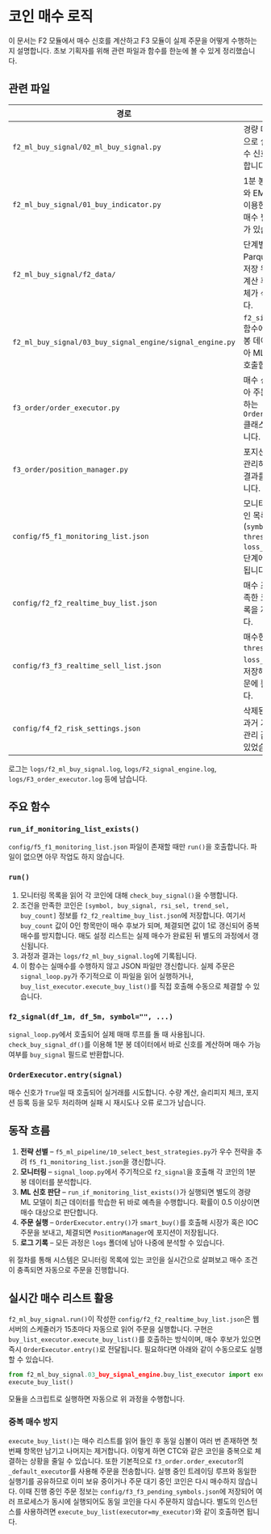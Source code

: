 # 코인 매수 로직

이 문서는 F2 모듈에서 매수 신호를 계산하고 F3 모듈이 실제 주문을
어떻게 수행하는지 설명합니다. 초보 기획자를 위해 관련 파일과
함수를 한눈에 볼 수 있게 정리했습니다.

## 관련 파일

| 경로 | 용도 |
| --- | --- |
| `f2_ml_buy_signal/02_ml_buy_signal.py` | 경량 머신러닝으로 실시간 매수 신호를 판단합니다. |
| `f2_ml_buy_signal/01_buy_indicator.py` | 1분 봉에서 RSI와 EMA 조건을 이용한 간단한 매수 필터 함수가 있습니다. |
| `f2_ml_buy_signal/f2_data/` | 단계별 임시 Parquet 파일 저장 위치. 신호 계산 후 폴더 전체가 삭제됩니다. |
| `f2_ml_buy_signal/03_buy_signal_engine/signal_engine.py` | `f2_signal()` 함수에서 1분 봉 데이터를 받아 ML 모델을 호출합니다. |
| `f3_order/order_executor.py` | 매수 신호를 받아 주문을 실행하는 `OrderExecutor` 클래스가 있습니다. |
| `f3_order/position_manager.py` | 포지션을 저장·관리하며 주문 결과를 기록합니다. |
| `config/f5_f1_monitoring_list.json` | 모니터링할 코인 목록(`symbol`, `thresh_pct`, `loss_pct`). F5 단계에서 생성됩니다. |
| `config/f2_f2_realtime_buy_list.json` | 매수 조건을 만족한 코인의 목록을 저장합니다. |
| `config/f3_f3_realtime_sell_list.json` | 매수한 코인의 `thresh_pct`, `loss_pct` 값을 저장해 매도 주문에 활용합니다. |
| `config/f4_f2_risk_settings.json` | 삭제된 파일로, 과거 기본 위험 관리 값이 들어 있었습니다. |

로그는 `logs/f2_ml_buy_signal.log`, `logs/F2_signal_engine.log`,
`logs/F3_order_executor.log` 등에 남습니다.

## 주요 함수

### `run_if_monitoring_list_exists()`
`config/f5_f1_monitoring_list.json` 파일이 존재할 때만 `run()`을 호출합니다.
파일이 없으면 아무 작업도 하지 않습니다.

### `run()`
1. 모니터링 목록을 읽어 각 코인에 대해 `check_buy_signal()`을 수행합니다.
2. 조건을 만족한 코인은 `[symbol, buy_signal, rsi_sel, trend_sel, buy_count]`
   정보를 `f2_f2_realtime_buy_list.json`에 저장합니다. 여기서 ``buy_count``
   값이 0인 항목만이 매수 후보가 되며, 체결되면 값이 1로 갱신되어 중복
   매수를 방지합니다. 매도 설정 리스트는 실제 매수가 완료된 뒤 별도의
   과정에서 갱신됩니다.
3. 과정과 결과는 `logs/f2_ml_buy_signal.log`에 기록됩니다.
4. 이 함수는 실매수를 수행하지 않고 JSON 파일만 갱신합니다. 실제 주문은
   `signal_loop.py`가 주기적으로 이 파일을 읽어 실행하거나,
   `buy_list_executor.execute_buy_list()`를 직접 호출해 수동으로 체결할 수
   있습니다.

### `f2_signal(df_1m, df_5m, symbol="", ...)`
`signal_loop.py`에서 호출되어 실제 매매 루프를 돌 때 사용됩니다.
`check_buy_signal_df()`를 이용해 1분 봉 데이터에서 바로 신호를 계산하며
매수 가능 여부를 `buy_signal` 필드로 반환합니다.

### `OrderExecutor.entry(signal)`
매수 신호가 `True`일 때 호출되어 실거래를 시도합니다.
수량 계산, 슬리피지 체크, 포지션 등록 등을 모두 처리하며
실패 시 재시도나 오류 로그가 남습니다.

## 동작 흐름

1. **전략 선별** – `f5_ml_pipeline/10_select_best_strategies.py`가
   우수 전략을 추려 `f5_f1_monitoring_list.json`을 갱신합니다.
2. **모니터링** – `signal_loop.py`에서 주기적으로 `f2_signal`을 호출해
   각 코인의 1분 봉 데이터를 분석합니다.
3. **ML 신호 판단** – `run_if_monitoring_list_exists()`가 실행되면
   별도의 경량 ML 모델이 최근 데이터를 학습한 뒤 바로 예측을 수행합니다.
   확률이 0.5 이상이면 매수 대상으로 판단합니다.
4. **주문 실행** – `OrderExecutor.entry()`가 `smart_buy()`를 호출해
   시장가 혹은 IOC 주문을 보내고, 체결되면 `PositionManager`에
   포지션이 저장됩니다.
5. **로그 기록** – 모든 과정은 `logs` 폴더에 남아 나중에 분석할 수 있습니다.

위 절차를 통해 시스템은 모니터링 목록에 있는 코인을 실시간으로 살펴보고
매수 조건이 충족되면 자동으로 주문을 진행합니다.

## 실시간 매수 리스트 활용

`f2_ml_buy_signal.run()`이 작성한 `config/f2_f2_realtime_buy_list.json`은
웹 서버의 스케줄러가 15초마다 자동으로 읽어 주문을 실행합니다. 구현은
`buy_list_executor.execute_buy_list()`를 호출하는 방식이며, 매수 후보가 있으면
즉시 `OrderExecutor.entry()`로 전달됩니다. 필요하다면 아래와 같이 수동으로도
실행할 수 있습니다.

```python
from f2_ml_buy_signal.03_buy_signal_engine.buy_list_executor import execute_buy_list
execute_buy_list()
```

모듈을 스크립트로 실행하면 자동으로 위 과정을 수행합니다.

### 중복 매수 방지

`execute_buy_list()`는 매수 리스트를 읽어 들인 후 동일 심볼이 여러 번 존재하면 첫 번째 항목만 남기고 나머지는 제거합니다. 이렇게 하면 CTC와 같은 코인을 중복으로 체결하는 상황을 줄일 수 있습니다.
또한 기본적으로 `f3_order.order_executor`의 `_default_executor`를 사용해 주문을
전송합니다. 실행 중인 트레이딩 루프와 동일한 실행기를 공유하므로 이미 보유 중이거나
주문 대기 중인 코인은 다시 매수하지 않습니다. 이때 진행 중인 주문 정보는
`config/f3_f3_pending_symbols.json`에 저장되어 여러 프로세스가 동시에 실행되어도
동일 코인을 다시 주문하지 않습니다. 별도의 인스턴스를 사용하려면
`execute_buy_list(executor=my_executor)`와 같이 호출하면 됩니다.
